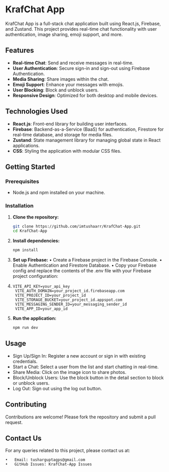 # KrafChat App
KrafChat App is a full-stack chat application built using React.js, Firebase, and Zustand. This project provides real-time chat functionality with user authentication, image sharing, emoji support, and more.

## Features
- **Real-time Chat**: Send and receive messages in real-time.
- **User Authentication**: Secure sign-in and sign-out using Firebase Authentication.
- **Media Sharing**: Share images within the chat.
- **Emoji Support**: Enhance your messages with emojis.
- **User Blocking**: Block and unblock users.
- **Responsive Design**: Optimized for both desktop and mobile devices.

## Technologies Used
- **React.js**: Front-end library for building user interfaces.
- **Firebase**: Backend-as-a-Service (BaaS) for authentication, Firestore for real-time database, and storage for media files.
- **Zustand**: State management library for managing global state in React applications.
- **CSS**: Styling the application with modular CSS files.

## Getting Started

### Prerequisites
- Node.js and npm installed on your machine.

### Installation

1. **Clone the repository:**
   ```bash
   git clone https://github.com/imtushaarr/KrafChat-App.git
   cd KrafChat-App

2. **Install dependencies:**
   ```bash
   npm install

3. **Set up Firebase:**
	•	Create a Firebase project in the Firebase Console.
	•	Enable Authentication and Firestore Database.
	•	Copy your Firebase config and replace the contents of the .env file with your Firebase project configuration:

4. ```env
   VITE_API_KEY=your_api_key
    VITE_AUTH_DOMAIN=your_project_id.firebaseapp.com
    VITE_PROJECT_ID=your_project_id
    VITE_STORAGE_BUCKET=your_project_id.appspot.com
    VITE_MESSAGING_SENDER_ID=your_messaging_sender_id
    VITE_APP_ID=your_app_id

5. **Run the application:**
   ```bash
   npm run dev

## Usage
- Sign Up/Sign In: Register a new account or sign in with existing credentials.
- Start a Chat: Select a user from the list and start chatting in real-time.
- Share Media: Click on the image icon to share photos.
- Block/Unblock Users: Use the block button in the detail section to block or unblock users.
- Log Out: Sign out using the log out button.

## Contributing
Contributions are welcome! Please fork the repository and submit a pull request.

## Contact Us
For any queries related to this project, please contact us at:

	•	Email: tusharguptagps@gmail.com
	•	GitHub Issues: KrafChat-App Issues








